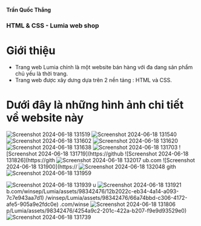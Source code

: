 #### Trần Quốc Thắng
 ### HTML & CSS - Lumia web shop
 # Giới thiệu
 - Trang web Lumia chính là một website bán hàng với đa dang sản phẩm chủ yếu là thời trang.
 - Trang web được xây dưng dựa trên 2 nền tảng : HTML và CSS.
# Dưới đây là những hình ảnh chi tiết về website này

![Screenshot 2024-06-18 131519](https://github.com/winsep/Lumia/assets/98342476/40a52917-2a7f-44b0-b8af-42271f4f8441)
![Screenshot 2024-06-18 131540](https://github.com/winsep/Lumia/assets/98342476/7aec4032-6669-46ac-98c5-c53480bdb582)
![Screenshot 2024-06-18 131602](https://github.com/winsep/Lumia/assets/98342476/c34a2a34-bb48-4448-b373-f7db5b6c0bbd)
![Screenshot 2024-06-18 131620](https://github.com/winsep/Lumia/assets/98342476/1fb508a6-6ae7-4cd4-98d9-03e41554c896)
![Screenshot 2024-06-18 131638](https://github.com/winsep/Lumia/assets/98342476/8d5571c1-5326-4fdc-b190-4f271ce62df4)
![Screenshot 2024-06-18 131703](https://github.com/winsep/Lumia/assets/98342476/48c13879-2eb6-4552-b8b9-9f7fbd86782b)
![Screenshot 2024-06-18 131719](https://github
![Screenshot 2024-06-18 131826](https://gith
![Screenshot 2024-06-18 132017](https://github.com/winsep/Lumia/assets/98342476/c426a86a-3379-4ce4-ab0d-2d11d2f43a7b)
ub.com
![Screenshot 2024-06-18 131900](https://
![Screenshot 2024-06-18 132048](https://github.com/winsep/Lumia/assets/98342476/3602fb02-3859-4103-b826-2e91ab191e40)
gith
![Screenshot 2024-06-18 131959](https://github.com/winsep/Lumia/assets/98342476/23c2b2ad-196e-442e-8570-1c2c2a38bf96)

![Screenshot 2024-06-18 131939](https://github.com/winsep/Lumia/assets/98342476/a46a9d77-061c-4ce9-b243-3786746b888b)
u
![Screenshot 2024-06-18 131921](https://github.com/winsep/Lumia/assets/98342476/0a0cf89d-085e-492d-ba8e-a593c6f0e44c)
b.com/winsep/Lumia/assets/98342476/12b2022c-eb34-4a14-a093-7c7e943aa7d1)
/winsep/Lumia/assets/98342476/66a74bbd-c306-4172-afe5-905a9e2fdc0e)
.com/winse
![Screenshot 2024-06-18 131806](https://github.com/winsep/Lumia/assets/98342476/801ada2e-3bcd-4ecc-8d88-3654c44d9829)
p/Lumia/assets/98342476/4254a9c2-201c-422a-b207-f9e9d93529e0)
![Screenshot 2024-06-18 131739](https://github.com/winsep/Lumia/assets/98342476/4d664d50-d9d7-444e-a5a3-d3c41fa09d35)


 

